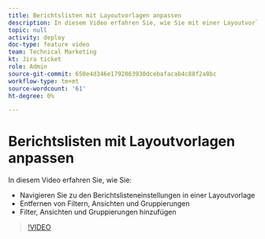 ```yaml
---
title: Berichtslisten mit Layoutvorlagen anpassen
description: In diesem Video erfahren Sie, wie Sie mit einer Layoutvorlage Filter, Ansichten und Gruppen zu den Berichtslisten hinzufügen und daraus entfernen.
topic: null
activity: deploy
doc-type: feature video
team: Technical Marketing
kt: Jira ticket
role: Admin
source-git-commit: 650e4d346e1792863930dcebafacab4c88f2a8bc
workflow-type: tm+mt
source-wordcount: '61'
ht-degree: 0%

---
```


# Berichtslisten mit Layoutvorlagen anpassen

In diesem Video erfahren Sie, wie Sie:

* Navigieren Sie zu den Berichtslisteneinstellungen in einer Layoutvorlage
* Entfernen von Filtern, Ansichten und Gruppierungen
* Filter, Ansichten und Gruppierungen hinzufügen

>[!VIDEO](https://video.tv.adobe.com/v/335079/?quality=12&learn=on)
